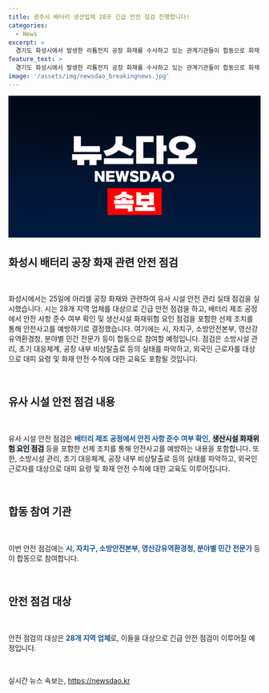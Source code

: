 ```yaml
---
title: 광주시 배터리 생산업체 28곳 긴급 안전 점검 진행합니다!
categories:
  - News
excerpt: >
  경기도 화성시에서 발생한 리튬전지 공장 화재를 수사하고 있는 관계기관들이 합동으로 화재 원인을 찾기 위해 현장으로 이동했다. 이에 따라 광주시는 유사 시설 안전 관리 실태를 점검하기 위해 긴급 조치를 취하고, 28개 지역 업체를 대상으로 안전 점검을 실시할 예정이다. 안전사고 예방을 위해 배터리 제조 공정에서의 안전 사항 준수 여부를 확인할 것으로 알려졌으며, 외국인 근로자를 대상으로도 화재 안전 교육이 이뤄질 예정이다. 
feature_text: >
  경기도 화성시에서 발생한 리튬전지 공장 화재를 수사하고 있는 관계기관들이 합동으로 화재 원인을 찾기 위해 현장으로 이동했다. 이에 따라 광주시는 유사 시설 안전 관리 실태를 점검하기 위해 긴급 조치를 취하고, 28개 지역 업체를 대상으로 안전 점검을 실시할 예정이다. 안전사고 예방을 위해 배터리 제조 공정에서의 안전 사항 준수 여부를 확인할 것으로 알려졌으며, 외국인 근로자를 대상으로도 화재 안전 교육이 이뤄질 예정이다. 
image: '/assets/img/newsdao_breakingnews.jpg'
---
```


<p><img src="/assets/img/newsdao_breakingnews.jpg" alt="pcversion 속보" /></p>

<h2 data-ke-size="size26">화성시 배터리 공장 화재 관련 안전 점검</h2>

<p data-ke-size="size16">&nbsp;</p>

<p>화성시에서는 25일에 아리셀 공장 화재와 관련하여 유사 시설 안전 관리 실태 점검을 실시했습니다. 시는 28개 지역 업체를 대상으로 긴급 안전 점검을 하고, 배터리 제조 공정에서 안전 사항 준수 여부 확인 및 생산시설 화재위험 요인 점검을 포함한 선제 조치를 통해 안전사고를 예방하기로 결정했습니다. 여기에는 시, 자치구, 소방안전본부, 영산강유역환경청, 분야별 민간 전문가 등이 합동으로 참여할 예정입니다. 점검은 소방시설 관리, 초기 대응체계, 공장 내부 비상탈출로 등의 실태를 파악하고, 외국인 근로자를 대상으로 대피 요령 및 화재 안전 수칙에 대한 교육도 포함될 것입니다.</p>

<p data-ke-size="size16">&nbsp;</p>

<h2 data-ke-size="size26">유사 시설 안전 점검 내용</h2>

<p data-ke-size="size16">&nbsp;</p>

<p>유사 시설 안전 점검은 <b><span style="color: #1a5490;">배터리 제조 공정에서 안전 사항 준수 여부 확인</span></b>, <b><span style="background-color: #21538527;">생산시설 화재위험 요인 점검</span></b> 등을 포함한 선제 조치를 통해 안전사고를 예방하는 내용을 포함합니다. 또한, 소방시설 관리, 초기 대응체계, 공장 내부 비상탈출로 등의 실태를 파악하고, 외국인 근로자를 대상으로 대피 요령 및 화재 안전 수칙에 대한 교육도 이루어집니다.</p>

<p data-ke-size="size16">&nbsp;</p>

<h2 data-ke-size="size26">합동 참여 기관</h2>

<p data-ke-size="size16">&nbsp;</p>

<p>이번 안전 점검에는 <b><span style="color: #1a5490;">시, 자치구, 소방안전본부, 영산강유역환경청, 분야별 민간 전문가</span></b> 등이 합동으로 참여합니다. </p>

<p data-ke-size="size16">&nbsp;</p>

<h2 data-ke-size="size26">안전 점검 대상</h2>

<p data-ke-size="size16">&nbsp;</p>

<p>안전 점검의 대상은 <b><span style="color: #1a5490;">28개 지역 업체</span></b>로, 이들을 대상으로 긴급 안전 점검이 이루어질 예정입니다.</p>

<p data-ke-size="size16">&nbsp;</p>
실시간 뉴스 속보는, <a href="https://newsdao.kr" rel="dofollow">https://newsdao.kr</a>


